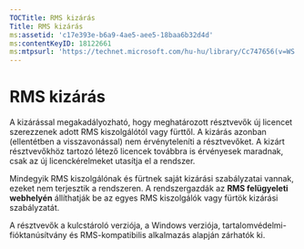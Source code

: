 ```yaml
---
TOCTitle: RMS kizárás
Title: RMS kizárás
ms:assetid: 'c17e393e-b6a9-4ae5-aee5-18baa6b32d4d'
ms:contentKeyID: 18122661
ms:mtpsurl: 'https://technet.microsoft.com/hu-hu/library/Cc747656(v=WS.10)'
---
```


RMS kizárás
===========

A kizárással megakadályozható, hogy meghatározott résztvevők új licencet szerezzenek adott RMS kiszolgálótól vagy fürttől. A kizárás azonban (ellentétben a visszavonással) nem érvényteleníti a résztvevőket. A kizárt résztvevőkhöz tartozó létező licencek továbbra is érvényesek maradnak, csak az új licenckérelmeket utasítja el a rendszer.

Mindegyik RMS kiszolgálónak és fürtnek saját kizárási szabályzatai vannak, ezeket nem terjesztik a rendszeren. A rendszergazdák az **RMS felügyeleti webhelyén** állíthatják be az egyes RMS kiszolgálók vagy fürtök kizárási szabályzatát.

A résztvevők a kulcstároló verziója, a Windows verziója, tartalomvédelmi-fióktanúsítvány és RMS-kompatibilis alkalmazás alapján zárhatók ki.
